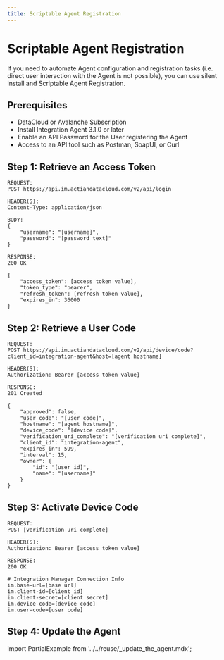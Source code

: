 ```yaml
---
title: Scriptable Agent Registration
---
```


# Scriptable Agent Registration

If you need to automate Agent configuration and registration tasks (i.e. direct user interaction with the Agent is not possible), you can use silent install and Scriptable Agent Registration.

## Prerequisites

* DataCloud or Avalanche Subscription
* Install Integration Agent 3.1.0 or later
* Enable an API Password for the User registering the Agent
* Access to an API tool such as Postman, SoapUI, or Curl

## Step 1: Retrieve an Access Token

```
REQUEST:
POST https://api.im.actiandatacloud.com/v2/api/login

HEADER(S):
Content-Type: application/json

BODY:
{
    "username": "[username]",
    "password": "[password text]"
}
```

```
RESPONSE:
200 OK

{
    "access_token": [access token value],
    "token_type": "bearer",
    "refresh_token": [refresh token value],
    "expires_in": 36000
}
```

## Step 2: Retrieve a User Code

```
REQUEST:
POST https://api.im.actiandatacloud.com/v2/api/device/code?client_id=integration-agent&host=[agent hostname]

HEADER(S):
Authorization: Bearer [access token value]
```

```
RESPONSE:
201 Created

{
    "approved": false,
    "user_code": "[user code]",
    "hostname": "[agent hostname]",
    "device_code": "[device code]",
    "verification_uri_complete": "[verification uri complete]",
    "client_id": "integration-agent",
    "expires_in": 599,
    "interval": 15,
    "owner": {
        "id": "[user id]",
        "name": "[username]"
    }
}
```

## Step 3: Activate Device Code

```
REQUEST:
POST [verification uri complete]

HEADER(S):
Authorization: Bearer [access token value]
```

```
RESPONSE:
200 OK

# Integration Manager Connection Info
im.base-url=[base url]
im.client-id=[client id]
im.client-secret=[client secret]
im.device-code=[device code]
im.user-code=[user code]
```

## Step 4: Update the Agent

import PartialExample from '../../reuse/_update_the_agent.mdx';

<PartialExample name="update_the_agent" />